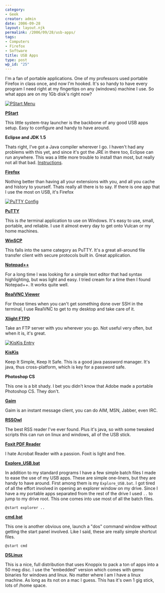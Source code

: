 ```yaml
---
category:
- Geek
creator: admin
date: 2006-09-28
layout: layout.njk
permalink: /2006/09/28/usb-apps/
tags:
- Computers
- Firefox
- Software
title: USB Apps
type: post
wp_id: "25"
---
```


I'm a fan of portable applications.  One of my professors used portable Firefox in class once, and now I'm hooked.  It's so handy to have every program I need right at my fingertips on any (windows) machine I use.  So what apps are on my 1Gb disk's right now?

[![PStart Menu](https://static.velvetcache.org/pages/2006/09/28/usb-apps/PStart_sm.png)](https://static.velvetcache.org/pages/2006/09/28/usb-apps/PStart.png)

**[PStart](http://www.pegtop.de/start/)**

This little system-tray launcher is the backbone of any good USB apps setup.  Easy to configure and handy to have around.

**Eclipse and JDK 1.5**

Thats right, I've got a Java compiler wherever I go.  I haven't had any problems with this yet, and since it's got the JRE in there too, Eclipse can run anywhere.  This was a little more trouble to install than most, but really not all that bad.  [Instructions](/category/computers/software/eclipse/).

**[Firefox](http://portableapps.com/apps/internet/firefox_portable)**

Nothing better than having all your extensions with you, and all you cache and history to yourself. Thats really all there is to say.  If there is one app that I use the most on USB, it's Firefox

[![PuTTY Config](https://static.velvetcache.org/pages/2006/09/28/usb-apps/PuTTY_sm.png)](https://static.velvetcache.org/pages/2006/09/28/usb-apps/PuTTY.png)

**[PuTTY](http://www.chiark.greenend.org.uk/~sgtatham/putty/)**

This is _the_ terminal application to use on Windows.  It's easy to use, small, portable, and reliable. I use it almost every day to get onto Vulcan or my home machines.

**[WinSCP](http://winscp.net/eng/index.php)**

This falls into the same category as PuTTY.  It's a great all-around file transfer client with secure protocols built in.  Great application.

**[Notepad++](http://notepad-plus.sourceforge.net/uk/site.htm)**

For a long time I was looking for a simple text editor that had syntax highlighting, but was light and easy.  I tried cream for a time then I found Notepad++.  It works quite well.

**[RealVNC Viewer](http://www.realvnc.com/products/free/4.1/winvncviewer.html)**

For those times when you can't get something done over SSH in the terminal, I use RealVNC to get to my desktop and take care of it.

**[Xlight FTPD](http://www.xlightftpd.com/)**

 Take an FTP server with you wherever you go.  Not useful very often, but when it is, it's great.

[![KisKis Entry](https://static.velvetcache.org/pages/2006/09/28/usb-apps/KisKis_sm.png)](https://static.velvetcache.org/pages/2006/09/28/usb-apps/KisKis.png)

**[KisKis](http://kiskis.sourceforge.net/)**

Keep It Simple, Keep It Safe.  This is a good java password manager.  It's java, thus cross-platform, which is key for a password safe.

**Photoshop CS**

This one is a bit shady.  I bet you didn't know that Adobe made a portable Photoshop CS.  They don't.

**[Gaim](http://portableapps.com/apps/internet/gaim_portable)**

Gaim is an instant message client, you can do AIM, MSN, Jabber, even IRC.

**[RSSOwl](http://www.quate.net/newsnet/read.php?id=32)**

The best RSS reader I've ever found.  Plus it's java, so with some tweaked scripts this can run on linux and windows, all of the USB stick.

**[Foxit PDF Reader](http://www.foxitsoftware.com/pdf/rd_intro.php)**

I hate Acrobat Reader with a passion.  Foxit is light and free.

**[Explore_USB.bat](https://static.velvetcache.org/pages/2006/09/28/usb-apps/Explore_USB.bat)**

In addition to my standard programs I have a few simple batch files I made to ease the use of my USB apps.  These are simple one-liners, but they are handy to have around.  First among them is my `Explore_USB.bat`.  I got tired of all the effort involved in opening an explorer window on my drive.  Since I have a my portable apps separated from the rest of the drive I used `..` to jump to my drive root.  This one comes into use most of all the batch files.

```
@start explorer ..
```

**[cmd.bat](https://static.velvetcache.org/pages/2006/09/28/usb-apps/cmd.bat)**

This one is another obvious one, launch a "dos" command window without getting the start panel involved.  Like I said, these are really simple shortcut files.

```@start cmd```

**[DSLinux](http://www.damnsmalllinux.org/)**

This is a nice, full distribution that uses Knoppix to pack a ton of apps into a 50 meg disc.  I use the "embedded" version which comes with qemu binaries for windows and linux. No matter where I am I have a linux machine. As long as its not on a mac I guess. This has it's own 1 gig stick, lots of /home space.

